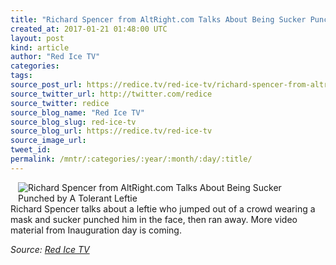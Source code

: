 ```yaml
---
title: "Richard Spencer from AltRight.com Talks About Being Sucker Punched by A Tolerant Leftie"
created_at: 2017-01-21 01:48:00 UTC
layout: post
kind: article
author: "Red Ice TV"
categories: 
tags: 
source_post_url: https://redice.tv/red-ice-tv/richard-spencer-from-altright-com-talks-about-being-sucker-punched-by-a-tolerant-leftie
source_twitter_url: http://twitter.com/redice
source_twitter: redice
source_blog_name: "Red Ice TV"
source_blog_slug: red-ice-tv
source_blog_url: https://redice.tv/red-ice-tv
source_image_url: 
tweet_id:
permalink: /mntr/:categories/:year/:month/:day/:title/
---
```

<img align="left" hspace="12" alt="Richard Spencer from AltRight.com Talks About Being Sucker Punched by A Tolerant Leftie" src="https://rdice.net/a/c/t/17/RITV-Spencer-Sucker-Punched-at-Inauguration.9cd7b47f.jpg"> Richard Spencer talks about a leftie who jumped out of a crowd wearing a mask and sucker punched him in the face, then ran away.
More video material from Inauguration day is coming.<div class="">
    <i>Source: <a href="https://redice.tv/red-ice-tv">Red Ice TV</a></i>
</div>
